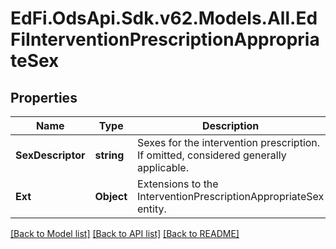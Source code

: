 # EdFi.OdsApi.Sdk.v62.Models.All.EdFiInterventionPrescriptionAppropriateSex

## Properties

Name | Type | Description | Notes
------------ | ------------- | ------------- | -------------
**SexDescriptor** | **string** | Sexes for the intervention prescription. If omitted, considered generally applicable. | 
**Ext** | **Object** | Extensions to the InterventionPrescriptionAppropriateSex entity. | [optional] 

[[Back to Model list]](../README.md#documentation-for-models) [[Back to API list]](../README.md#documentation-for-api-endpoints) [[Back to README]](../README.md)

